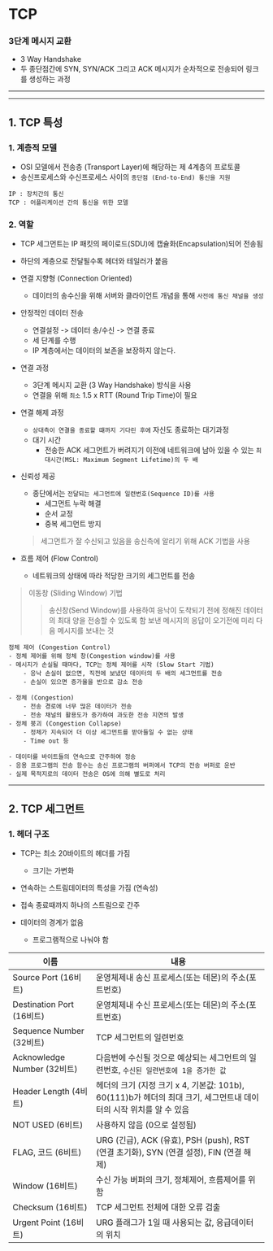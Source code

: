 # TCP

### 3단계 메시지 교환

- 3 Way Handshake
- 두 종단점간에 SYN, SYN/ACK 그리고 ACK 메시지가 순차적으로 전송되어 링크를 생성하는 과정

---

---

## 1. TCP 특성

### 1. 계층적 모델

- OSI 모델에서 전송층 (Transport Layer)에 해당하는 제 4계층의 프로토콜
- 송신프로세스와 수신프로세스 사이의 `종단점 (End-to-End) 통신을 지원`

```
IP : 장치간의 통신
TCP : 어플리케이션 간의 통신을 위한 모델
```

### 2. 역할

- TCP 세그먼트는 IP 패킷의 페이로드(SDU)에 캡슐화(Encapsulation)되어 전송됨
- 하단의 계층으로 전달될수록 헤더와 테일러가 붙음
- 연결 지향형 (Connection Oriented)
  - 데이터의 송수신을 위해 서버와 클라이언트 개념을 통해 `사전에 통신 채널을 생성`
- 안정적인 데이터 전송

  - 연결설정 -> 데이터 송/수신 -> 연결 종료
  - 세 단계를 수행
  - IP 계층에서는 데이터의 보존을 보장하지 않는다.

- 연결 과정
  - 3단계 메시지 교환 (3 Way Handshake) 방식을 사용
  - 연결을 위해 `최소` 1.5 x RTT (Round Trip Time)이 필요
- 연결 해제 과정

  - `상대측이 연결을 종료할 떄까지 기다린 후에` 자신도 종료하는 대기과정
  - 대기 시간
    - 전송한 ACK 세그먼트가 버려지기 이전에 네트워크에 남아 있을 수 있는 `최대시간(MSL: Maximum Segment Lifetime)의 두 배`

- 신뢰성 제공

  - 종단에서는 `전달되는 세그먼트에 일련번호(Sequence ID)를 사용`
    - 세그먼트 누락 해결
    - 순서 교정
    - 중복 세그먼트 방지

  > 세그먼트가 잘 수신되고 있음을 송신측에 알리기 위해 ACK 기법을 사용

- 흐름 제어 (Flow Control)
  - 네트워크의 상태에 따라 적당한 크기의 세그먼트를 전송

> 이동창 (Sliding Window) 기법
>
> > 송신창(Send Window)를 사용하여 응낙이 도착되기 전에 정해진 데이터의 최대 양을 전송할 수 있도록 함
> > 보낸 메시지의 응답이 오기전에 미리 다음 메시지를 보내는 것

```
정체 제어 (Congestion Control)
- 정체 제어를 위해 정체 창(Congestion window)를 사용
- 메시지가 손실될 때마다, TCP는 정체 제어를 시작 (Slow Start 기법)
    - 응낙 손실이 없으면, 직전에 보냈던 데이터의 두 배의 세그먼트를 전송
    - 손실이 있으면 증가율을 반으로 감소 전송

- 정체 (Congestion)
    - 전송 경로에 너무 많은 데이터가 전송
    - 전송 채널의 활용도가 증가하여 과도한 전송 지연의 발생
- 정체 붕괴 (Congestion Collapse)
    - 정체가 지속되어 더 이상 세그먼트를 받아들일 수 없는 상태
    - Time out 등

- 데이터를 바이트들의 연속으로 간주하여 정송
- 응용 프로그램의 전송 함수는 송신 프로그램의 버퍼에서 TCP의 전송 버퍼로 운반
- 실제 목적지로의 데이터 전송은 OS에 의해 별도로 처리
```

---

## 2. TCP 세그먼트

### 1. 헤더 구조

- TCP는 최소 20바이트의 헤더를 가짐
  - 크기는 가변화
- 연속하는 스트림데이터의 특성을 가짐 (연속성)
- 접속 종료때까지 하나의 스트림으로 간주
- 데이터의 경계가 없음

  - 프로그램적으로 나눠야 함

| 이름                        | 내용                                                                                                               |
| --------------------------- | ------------------------------------------------------------------------------------------------------------------ |
| Source Port (16비트)        | 운영체제내 송신 프로세스(또는 데몬)의 주소(포트번호)                                                               |
| Destination Port (16비트)   | 운영체제내 수신 프로세스(또는 데몬)의 주소(포트번호)                                                               |
| Sequence Number (32비트)    | TCP 세그먼트의 일련번호                                                                                            |
| Acknowledge Number (32비트) | 다음번에 수신될 것으로 예상되는 세그먼트의 일련번호, `수신된 일련번호에 1을 증가한 값`                             |
| Header Length (4비트)       | 헤더의 크기 (지정 크기 x 4, 기본값: 101b), 60(111)b가 헤더의 최대 크기, 세그먼트내 데이터의 시작 위치를 알 수 있음 |
| NOT USED (6비트)            | 사용하지 않음 (0으로 설정됨)                                                                                       |
| FLAG, 코드 (6비트)          | URG (긴급), ACK (유효), PSH (push), RST (연결 초기화), SYN (연결 설정), FIN (연결 해제)                            |
| Window (16비트)             | 수신 가능 버퍼의 크기, 정체제어, 흐름제어를 위함                                                                   |
| Checksum (16비트)           | TCP 세그먼트 전체에 대한 오류 검출                                                                                 |
| Urgent Point (16비트)       | URG 플래그가 1일 때 사용되는 값, 응급데이터의 위치                                                                 |
